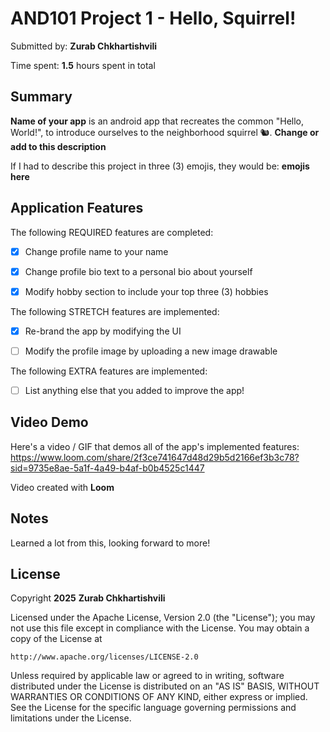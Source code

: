 <!-- (This is a comment) INSTRUCTIONS: Go through this page and fill out any **bolded** entries with their correct values.-->


# AND101 Project 1 - Hello, Squirrel!


Submitted by: **Zurab Chkhartishvili**


Time spent: **1.5** hours spent in total


## Summary


**Name of your app** is an android app that recreates the common "Hello, World!", to introduce ourselves to the neighborhood squirrel 🐿.  **Change or add to this description**


If I had to describe this project in three (3) emojis, they would be: **emojis here**


## Application Features


<!-- (This is a comment) Please be sure to change the [ ] to [x] for any features you completed.  If a feature is not checked [x], you might miss the points for that item! -->


The following REQUIRED features are completed:


- [x] Change profile name to your name
- [x] Change profile bio text to a personal bio about yourself
- [x] Modify hobby section to include your top three (3) hobbies


The following STRETCH features are implemented:


- [x] Re-brand the app by modifying the UI
- [ ] Modify the profile image by uploading a new image drawable


The following EXTRA features are implemented:


- [ ] List anything else that you added to improve the app!


## Video Demo


Here's a video / GIF that demos all of the app's implemented features:    
https://www.loom.com/share/2f3ce741647d48d29b5d2166ef3b3c78?sid=9735e8ae-5a1f-4a49-b4af-b0b4525c1447


Video created with **Loom**


<!-- Recommended tools:
- [Kap](https://getkap.co/) for macOS
- [ScreenToGif](https://www.screentogif.com/) for Windows
- [peek](https://github.com/phw/peek) for Linux. -->


## Notes


Learned a lot from this, looking forward to more!


## License


Copyright **2025** **Zurab Chkhartishvili**


Licensed under the Apache License, Version 2.0 (the "License");
you may not use this file except in compliance with the License.
You may obtain a copy of the License at


    http://www.apache.org/licenses/LICENSE-2.0


Unless required by applicable law or agreed to in writing, software
distributed under the License is distributed on an "AS IS" BASIS,
WITHOUT WARRANTIES OR CONDITIONS OF ANY KIND, either express or implied.
See the License for the specific language governing permissions and
limitations under the License.


